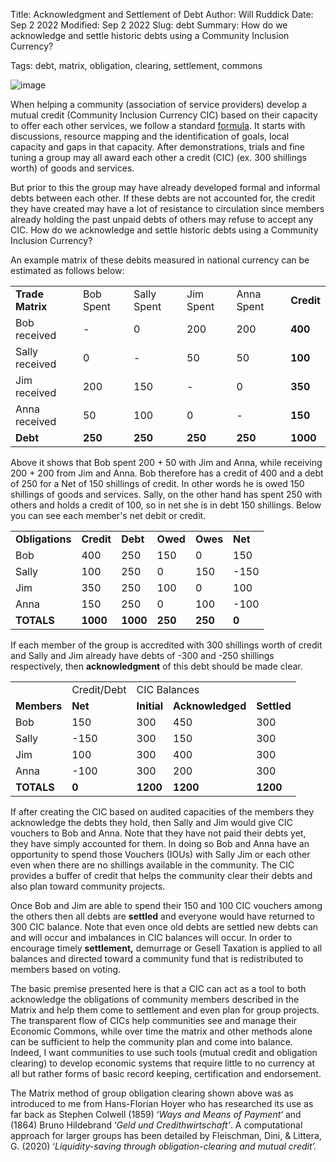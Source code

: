 Title: Acknowledgment and Settlement of Debt
Author: Will Ruddick
Date: Sep 2 2022
Modified: Sep 2 2022
Slug: debt
Summary: How do we acknowledge and settle historic debts using a Community Inclusion Currency?

Tags: debt, matrix, obligation, clearing, settlement, commons


![image](images/blog/debt1.webp)

When helping a community (association of service providers) develop a mutual credit (Community Inclusion Currency CIC) based on their capacity to offer each other services, we follow a standard [formula](https://docs.grassecon.org/ops/voucher). It starts with discussions, resource mapping and the identification of goals, local capacity and gaps in that capacity. After demonstrations, trials and fine tuning a group may all award each other a credit (CIC) (ex. 300 shillings worth) of goods and services.

But prior to this the group may have already developed formal and informal debts between each other. If these debts are not accounted for, the credit they have created may have a lot of resistance to circulation since members already holding the past unpaid debts of others may refuse to accept any CIC. How do we acknowledge and settle historic debts using a Community Inclusion Currency?

An example matrix of these debits measured in national currency can be estimated as follows below:

<table>
  <tr>
   <td><strong>Trade Matrix</strong>
   </td>
   <td>Bob Spent
   </td>
   <td>Sally Spent
   </td>
   <td>Jim Spent
   </td>
   <td>Anna Spent
   </td>
   <td><strong>Credit</strong>
   </td>
  </tr>
  <tr>
   <td>Bob received
   </td>
   <td>-
   </td>
   <td>0
   </td>
   <td>200
   </td>
   <td>200
   </td>
   <td><strong>400</strong>
   </td>
  </tr>
  <tr>
   <td>Sally received
   </td>
   <td>0
   </td>
   <td>-
   </td>
   <td>50
   </td>
   <td>50
   </td>
   <td><strong>100</strong>
   </td>
  </tr>
  <tr>
   <td>Jim received
   </td>
   <td>200
   </td>
   <td>150
   </td>
   <td>-
   </td>
   <td>0
   </td>
   <td><strong>350</strong>
   </td>
  </tr>
  <tr>
   <td>Anna received
   </td>
   <td>50
   </td>
   <td>100
   </td>
   <td>0
   </td>
   <td>-
   </td>
   <td><strong>150</strong>
   </td>
  </tr>
  <tr>
   <td><strong>Debt</strong>
   </td>
   <td><strong>250</strong>
   </td>
   <td><strong>250</strong>
   </td>
   <td><strong>250</strong>
   </td>
   <td><strong>250</strong>
   </td>
   <td><strong>1000</strong>
   </td>
  </tr>
</table>


Above it shows that Bob spent 200 + 50 with Jim and Anna, while receiving 200 + 200 from Jim and Anna. Bob therefore has a credit of 400 and a debt of 250 for a Net of 150 shillings of credit. In other words he is owed 150 shillings of goods and services. Sally, on the other hand has spent 250 with others and holds a credit of 100, so in net she is in debt 150 shillings. Below you can see each member's net debit or credit.

<table>
  <tr>
   <td><strong>Obligations</strong>
   </td>
   <td><strong>Credit</strong>
   </td>
   <td><strong>Debt</strong>
   </td>
   <td><strong>Owed</strong>
   </td>
   <td><strong>Owes</strong>
   </td>
   <td><strong>Net</strong>
   </td>
  </tr>
  <tr>
   <td>Bob
   </td>
   <td>400
   </td>
   <td>250
   </td>
   <td>150
   </td>
   <td>0
   </td>
   <td>150
   </td>
  </tr>
  <tr>
   <td>Sally
   </td>
   <td>100
   </td>
   <td>250
   </td>
   <td>0
   </td>
   <td>150
   </td>
   <td>-150
   </td>
  </tr>
  <tr>
   <td>Jim
   </td>
   <td>350
   </td>
   <td>250
   </td>
   <td>100
   </td>
   <td>0
   </td>
   <td>100
   </td>
  </tr>
  <tr>
   <td>Anna
   </td>
   <td>150
   </td>
   <td>250
   </td>
   <td>0
   </td>
   <td>100
   </td>
   <td>-100
   </td>
  </tr>
  <tr>
   <td><strong>TOTALS</strong>
   </td>
   <td><strong>1000</strong>
   </td>
   <td><strong>1000</strong>
   </td>
   <td><strong>250</strong>
   </td>
   <td><strong>250</strong>
   </td>
   <td><strong>0</strong>
   </td>
  </tr>
</table>


If each member of the group is accredited with 300 shillings worth of credit and Sally and Jim already have debts of -300 and -250 shillings respectively, then **acknowledgment** of this debt should be made clear.

	 	 	 	 	 	
<table>
  <tr>
   <td>
   </td>
   <td>Credit/Debt
   </td>
   <td colspan="3" >CIC Balances
   </td>
  </tr>
  <tr>
   <td><strong>Members</strong>
   </td>
   <td><strong>Net</strong>
   </td>
   <td><strong>Initial</strong>
   </td>
   <td><strong>Acknowledged</strong>
   </td>
   <td><strong>Settled</strong>
   </td>
  </tr>
  <tr>
   <td>Bob
   </td>
   <td>150
   </td>
   <td>300
   </td>
   <td>450
   </td>
   <td>300
   </td>
  </tr>
  <tr>
   <td>Sally
   </td>
   <td>-150
   </td>
   <td>300
   </td>
   <td>150
   </td>
   <td>300
   </td>
  </tr>
  <tr>
   <td>Jim
   </td>
   <td>100
   </td>
   <td>300
   </td>
   <td>400
   </td>
   <td>300
   </td>
  </tr>
  <tr>
   <td>Anna
   </td>
   <td>-100
   </td>
   <td>300
   </td>
   <td>200
   </td>
   <td>300
   </td>
  </tr>
  <tr>
   <td><strong>TOTALS</strong>
   </td>
   <td><strong>0</strong>
   </td>
   <td><strong>1200</strong>
   </td>
   <td><strong>1200</strong>
   </td>
   <td><strong>1200</strong>
   </td>
  </tr>
</table>


	 	 	 	
If after creating the CIC based on audited capacities of the members they acknowledge the debts they hold, then Sally and Jim would give CIC vouchers to Bob and Anna. Note that they have not paid their debts yet, they have simply accounted for them. In doing so Bob and Anna have an opportunity to spend those Vouchers (IOUs) with Sally Jim or each other even when there are no shillings available in the community. The CIC provides a buffer of credit that helps the community clear their debts and also plan toward community projects.

Once Bob and Jim are able to spend their 150 and 100 CIC vouchers among the others then all debts are **settled** and everyone would have returned to 300 CIC balance. Note that even once old debts are settled new debts can and will occur and imbalances in CIC balances will occur. In order to encourage timely **settlement,** demurrage or Gesell Taxation is applied to all balances and directed toward a community fund that is redistributed to members based on voting.

The basic premise presented here is that a CIC can act as a tool to both acknowledge the obligations of community members described in the Matrix and help them come to settlement and even plan for group projects. The transparent flow of CICs help communities see and manage their Economic Commons, while over time the matrix and other methods alone can be sufficient to help the community plan and come into balance. Indeed, I want communities to use such tools (mutual credit and obligation clearing) to develop economic systems that require little to no currency at all but rather forms of basic record keeping, certification and endorsement.

The Matrix method of group obligation clearing shown above was as introduced to me from Hans-Florian Hoyer who has researched its use as far back as Stephen Colwell (1859) ‘_Ways and Means of Payment‘_ and (1864) Bruno Hildebrand ‘_Geld und Credithwirtschaft’_. A computational approach for larger groups has been detailed by Fleischman, Dini, & Littera, G. (2020) ‘_Liquidity-saving through obligation-clearing and mutual credit’._
